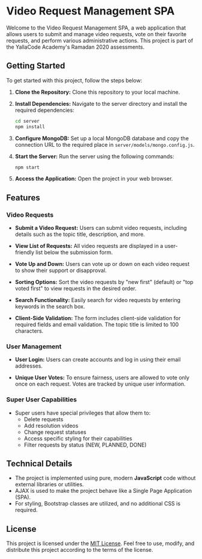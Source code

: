 # Video Request Management SPA

Welcome to the Video Request Management SPA, a web application that allows users to submit and manage video requests, vote on their favorite requests, and perform various administrative actions. This project is part of the YallaCode Academy's Ramadan 2020 assessments.

## Getting Started

To get started with this project, follow the steps below:

1. **Clone the Repository:** Clone this repository to your local machine.

2. **Install Dependencies:** Navigate to the server directory and install the required dependencies:

   ```bash
   cd server
   npm install
   ```

3. **Configure MongoDB:** Set up a local MongoDB database and copy the connection URL to the required place in `server/models/mongo.config.js`.

4. **Start the Server:** Run the server using the following commands:

   ```bash
   npm start
   ```

5. **Access the Application:** Open the project in your web browser.

## Features

### Video Requests

- **Submit a Video Request:** Users can submit video requests, including details such as the topic title, description, and more.

- **View List of Requests:** All video requests are displayed in a user-friendly list below the submission form.

- **Vote Up and Down:** Users can vote up or down on each video request to show their support or disapproval.

- **Sorting Options:** Sort the video requests by "new first" (default) or "top voted first" to view requests in the desired order.

- **Search Functionality:** Easily search for video requests by entering keywords in the search box.

- **Client-Side Validation:** The form includes client-side validation for required fields and email validation. The topic title is limited to 100 characters.

### User Management

- **User Login:** Users can create accounts and log in using their email addresses.

- **Unique User Votes:** To ensure fairness, users are allowed to vote only once on each request. Votes are tracked by unique user information.

### Super User Capabilities

- Super users have special privileges that allow them to:
  - Delete requests
  - Add resolution videos
  - Change request statuses
  - Access specific styling for their capabilities
  - Filter requests by status (NEW, PLANNED, DONE)

## Technical Details

- The project is implemented using pure, modern **JavaScript** code without external libraries or utilities.
- AJAX is used to make the project behave like a Single Page Application (SPA).
- For styling, Bootstrap classes are utilized, and no additional CSS is required.

## License

This project is licensed under the [MIT License](LICENSE). Feel free to use, modify, and distribute this project according to the terms of the license.
